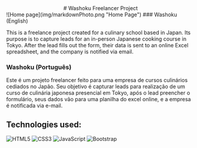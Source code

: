 <center># Washoku Freelancer Project</center>
![Home page](img/markdownPhoto.png "Home Page")
### Washoku (English)

This is a freelance project created for a culinary school based in Japan. Its purpose is to capture leads for an in-person Japanese cooking course in Tokyo. After the lead fills out the form, their data is sent to an online Excel spreadsheet, and the company is notified via email.

### Washoku (Português)

Este é um projeto freelancer feito para uma empresa de cursos culinários cediados no Japão. Seu objetivo é capturar leads para realização de um curso de culinária japonesa presencial em Tokyo, após o lead preencher o formulário, seus dados vão para uma planilha do excel online, e a empresa é notificada via e-mail. 

## Technologies used:
![HTML5](https://img.shields.io/badge/HTML5-E34F26?style=for-the-badge&logo=html5&logoColor=white)
![CSS3](https://img.shields.io/badge/CSS3-1572B6?style=for-the-badge&logo=css3&logoColor=white)
![JavaScript](https://img.shields.io/badge/JavaScript-F7DF1E?style=for-the-badge&logo=javascript&logoColor=black)
![Bootstrap](https://img.shields.io/badge/Bootstrap-563D7C?style=for-the-badge&logo=bootstrap&logoColor=white)
